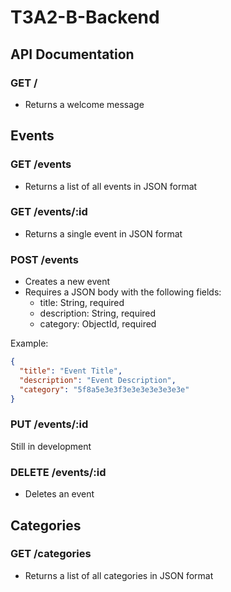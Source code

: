 # T3A2-B-Backend

## API Documentation

### GET /
- Returns a welcome message

## Events

### GET /events

- Returns a list of all events in JSON format

### GET /events/:id

- Returns a single event in JSON format

### POST /events

- Creates a new event
- Requires a JSON body with the following fields:
  - title: String, required
  - description: String, required
  - category: ObjectId, required

Example:
```json
{
  "title": "Event Title",
  "description": "Event Description",
  "category": "5f8a5e3e3f3e3e3e3e3e3e3e"
}
```

### PUT /events/:id

Still in development

### DELETE /events/:id

- Deletes an event

## Categories

### GET /categories

- Returns a list of all categories in JSON format